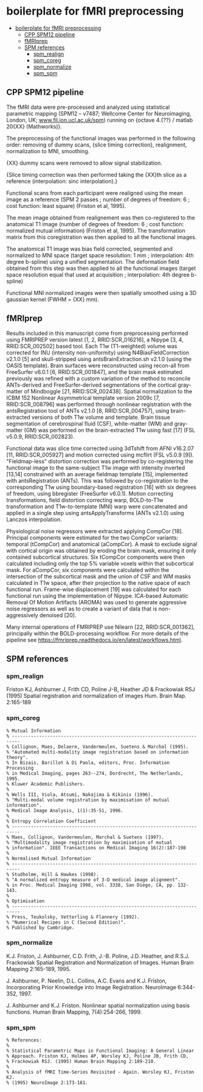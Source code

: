 # boilerplate for fMRI preprocessing

<!-- TOC -->
<!-- lint disable -->
- [boilerplate for fMRI preprocessing](#boilerplate-for-fmri-preprocessing)
  - [CPP SPM12 pipeline](#cpp-spm12-pipeline)
  - [fMRIprep](#fmriprep)
  - [SPM references](#spm-references)
    - [spm_realign](#spm_realign)
    - [spm_coreg](#spm_coreg)
    - [spm_normalize](#spm_normalize)
    - [spm_spm](#spm_spm)
<!-- lint enable -->
<!-- /TOC -->

## CPP SPM12 pipeline

The fMRI data were pre-processed and analyzed using statistical parametric
mapping (SPM12 – v7487; Wellcome Center for Neuroimaging, London, UK;
www.fil.ion.ucl.ac.uk/spm) running on {octave 4.{??} / matlab 20{XX}
(Mathworks)}.

The preprocessing of the functional images was performed in the following order:
removing of dummy scans, {slice timing correction}, realignment, normalization
to MNI, smoothing.

{XX} dummy scans were removed to allow signal stabilization.

{Slice timing correction was then performed taking the {XX}th slice as a
reference (interpolation: sinc interpolation).}

Functional scans from each participant were realigned using the mean image as a
reference (SPM 2 passes ; number of degrees of freedom: 6 ; cost function: least
square) (Friston et al, 1995).

The mean image obtained from realignement was then co-registered to the
anatomical T1 image (number of degrees of freedom: 6 ; cost function: normalized
mutual information) (Friston et al, 1995). The transformation matrix from this
coregistration was then applied to all the functional images.

The anatomical T1 image was bias field corrected, segmented and normalized to
MNI space (target space resolution: 1 mm ; interpolation: 4th degree b-spline)
using a unified segmentation. The deformation field obtained from this step was
then applied to all the functional images (target space resolution equal that
used at acquisition ; interpolation: 4th degree b-spline)

Functional MNI normalized images were then spatially smoothed using a 3D
gaussian kernel (FWHM = {XX} mm).

## fMRIprep

Results included in this manuscript come from preprocessing performed using
FMRIPREP version latest [1, 2, RRID:SCR_016216], a Nipype [3, 4,
RRID:SCR_002502] based tool. Each T1w (T1-weighted) volume was corrected for INU
(intensity non-uniformity) using N4BiasFieldCorrection v2.1.0 [5] and
skull-stripped using antsBrainExtraction.sh v2.1.0 (using the OASIS template).
Brain surfaces were reconstructed using recon-all from FreeSurfer v6.0.1 [6,
RRID:SCR_001847], and the brain mask estimated previously was refined with a
custom variation of the method to reconcile ANTs-derived and FreeSurfer-derived
segmentations of the cortical gray-matter of Mindboggle [21, RRID:SCR_002438].
Spatial normalization to the ICBM 152 Nonlinear Asymmetrical template version
2009c [7, RRID:SCR_008796] was performed through nonlinear registration with the
antsRegistration tool of ANTs v2.1.0 [8, RRID:SCR_004757], using brain-extracted
versions of both T1w volume and template. Brain tissue segmentation of
cerebrospinal fluid (CSF), white-matter (WM) and gray-matter (GM) was performed
on the brain-extracted T1w using fast [17] (FSL v5.0.9, RRID:SCR_002823).

Functional data was slice time corrected using 3dTshift from AFNI v16.2.07 [11,
RRID:SCR_005927] and motion corrected using mcflirt (FSL v5.0.9 [9]).
"Fieldmap-less" distortion correction was performed by co-registering the
functional image to the same-subject T1w image with intensity inverted [13,14]
constrained with an average fieldmap template [15], implemented with
antsRegistration (ANTs). This was followed by co-registration to the
corresponding T1w using boundary-based registration [16] with six degrees of
freedom, using bbregister (FreeSurfer v6.0.1). Motion correcting
transformations, field distortion correcting warp, BOLD-to-T1w transformation
and T1w-to-template (MNI) warp were concatenated and applied in a single step
using antsApplyTransforms (ANTs v2.1.0) using Lanczos interpolation.

Physiological noise regressors were extracted applying CompCor [18]. Principal
components were estimated for the two CompCor variants: temporal (tCompCor) and
anatomical (aCompCor). A mask to exclude signal with cortical origin was
obtained by eroding the brain mask, ensuring it only contained subcortical
structures. Six tCompCor components were then calculated including only the top
5% variable voxels within that subcortical mask. For aCompCor, six components
were calculated within the intersection of the subcortical mask and the union of
CSF and WM masks calculated in T1w space, after their projection to the native
space of each functional run. Frame-wise displacement [19] was calculated for
each functional run using the implementation of Nipype. ICA-based Automatic
Removal Of Motion Artifacts (AROMA) was used to generate aggressive noise
regressors as well as to create a variant of data that is non-aggressively
denoised [20].

Many internal operations of FMRIPREP use Nilearn [22, RRID:SCR_001362],
principally within the BOLD-processing workflow. For more details of the
pipeline see https://fmriprep.readthedocs.io/en/latest/workflows.html.

## SPM references

### spm_realign

Friston KJ, Ashburner J, Frith CD, Poline J-B, Heather JD & Frackowiak RSJ
(1995) Spatial registration and normalization of images Hum. Brain Map.
2:165-189

### spm_coreg

```
% Mutual Information
% -------------------------------------------------------------------------
% Collignon, Maes, Delaere, Vandermeulen, Suetens & Marchal (1995).
% "Automated multi-modality image registration based on information theory".
% In Bizais, Barillot & Di Paola, editors, Proc. Information Processing
% in Medical Imaging, pages 263--274, Dordrecht, The Netherlands, 1995.
% Kluwer Academic Publishers.
%
% Wells III, Viola, Atsumi, Nakajima & Kikinis (1996).
% "Multi-modal volume registration by maximisation of mutual information".
% Medical Image Analysis, 1(1):35-51, 1996.
%
% Entropy Correlation Coefficient
% -------------------------------------------------------------------------
% Maes, Collignon, Vandermeulen, Marchal & Suetens (1997).
% "Multimodality image registration by maximisation of mutual
% information". IEEE Transactions on Medical Imaging 16(2):187-198
%
% Normalised Mutual Information
% -------------------------------------------------------------------------
% Studholme, Hill & Hawkes (1998).
% "A normalized entropy measure of 3-D medical image alignment".
% in Proc. Medical Imaging 1998, vol. 3338, San Diego, CA, pp. 132-143.
%
% Optimisation
% -------------------------------------------------------------------------
% Press, Teukolsky, Vetterling & Flannery (1992).
% "Numerical Recipes in C (Second Edition)".
% Published by Cambridge.
```

### spm_normalize

K.J. Friston, J. Ashburner, C.D. Frith, J.-B. Poline, J.D. Heather, and R.S.J.
Frackowiak Spatial Registration and Normalization of Images. Human Brain Mapping
2:165-189, 1995.

J. Ashburner, P. Neelin, D.L. Collins, A.C. Evans and K.J. Friston,
Incorporating Prior Knowledge into Image Registration. NeuroImage
6:344-352, 1997.

J. Ashburner and K.J. Friston. Nonlinear spatial normalization using basis
functions. Human Brain Mapping, 7(4):254-266, 1999.

### spm_spm

```
% References:
%
% Statistical Parametric Maps in Functional Imaging: A General Linear
% Approach. Friston KJ, Holmes AP, Worsley KJ, Poline JB, Frith CD,
% Frackowiak RSJ. (1995) Human Brain Mapping 2:189-210.
%
% Analysis of fMRI Time-Series Revisited - Again. Worsley KJ, Friston KJ.
% (1995) NeuroImage 2:173-181.
```
